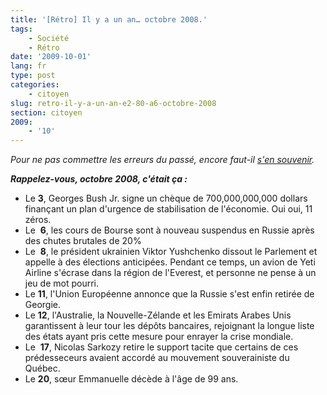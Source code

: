 ```yaml
---
title: '[Rétro] Il y a un an… octobre 2008.'
tags:
    - Société
    - Rétro
date: '2009-10-01'
lang: fr
type: post
categories:
    - citoyen
slug: retro-il-y-a-un-an-e2-80-a6-octobre-2008
section: citoyen
2009:
    - '10'
---
```


_Pour ne pas commettre les erreurs du passé, encore faut-il [s'en souvenir](/?s=[R%C3%A9tro])._

_**Rappelez-vous, octobre 2008, c'était ça&nbsp;:**_

*   Le **3**, Georges Bush Jr. signe un chèque de 700,000,000,000 dollars finançant un plan d'urgence de stabilisation de l'économie. Oui oui, 11 zéros.
*   Le  **6**, les cours de Bourse sont à nouveau suspendus en Russie après des chutes brutales de 20%
*   Le  **8**, le président ukrainien Viktor Yushchenko dissout le Parlement et appelle à des élections anticipées. Pendant ce temps, un avion de Yeti Airline s'écrase dans la région de l'Everest, et personne ne pense à un jeu de mot pourri.
*   Le **11**, l'Union Européenne annonce que la Russie s'est enfin retirée de Georgie.
*   Le **12**, l'Australie, la Nouvelle-Zélande et les Emirats Arabes Unis garantissent à leur tour les dépôts bancaires, rejoignant la longue liste des états ayant pris cette mesure pour enrayer la crise mondiale.
*   Le  **17**, Nicolas Sarkozy retire le support tacite que certains de ces prédesseceurs avaient accordé au mouvement souverainiste du Québec.
*   Le **20**, sœur Emmanuelle décède à l'âge de 99 ans.